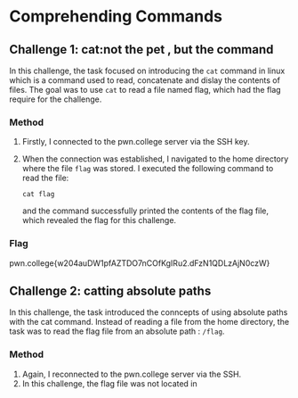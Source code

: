 # Comprehending Commands 

## Challenge 1: cat:not the pet , but the command
In this challenge, the task focused on introducing the `cat` command in linux which is a command used to read, concatenate and dislay the contents of files. The goal was to use `cat` to read a file named flag, which had the flag require for the challenge.

### Method 
1. Firstly, I connected to the pwn.college server via the SSH key.
2. When the connection was established, I navigated to the home directory where the file `flag` was stored. I executed the following command to read the file:
   ```
   cat flag
   ```

   and the command successfully printed the contents of the flag file, which revealed the flag for this challenge.

### Flag
pwn.college{w204auDW1pfAZTDO7nCOfKgIRu2.dFzN1QDLzAjN0czW}

## Challenge 2: catting absolute paths 
In this challenge, the task introduced the conncepts of using absolute paths with the cat command. Instead of reading a file from the home directory, the task was to read the flag file from an absolute path : `/flag`.

### Method 
1. Again, I reconnected to the pwn.college server via the SSH.
2. In this challenge, the flag file was not located in 
   

